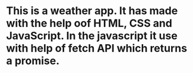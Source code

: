 # This is a weather app. It has made with the help oof HTML, CSS and JavaScript. In the javascript it use with help of fetch API which returns a promise.